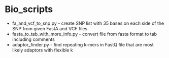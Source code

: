 # Bio_scripts
* fa_and_vcf_to_snp.py - create SNP list with 35 bases on each side of the SNP from given FastA and VCF files
* fasta_to_tab_with_more_info.py - convert file from fasta format to tab including comments
* adaptor_finder.py - find repeating k-mers in FastQ file that are most likely adaptors with flexible k
